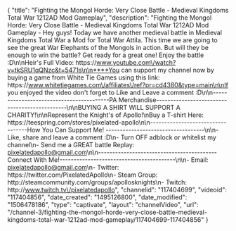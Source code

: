 {
    "title": "Fighting the Mongol Horde: Very Close Battle - Medieval Kingdoms Total War 1212AD Mod Gameplay",
    "description": "Fighting the Mongol Horde: Very Close Battle - Medieval Kingdoms Total War 1212AD Mod Gameplay - Hey guys! Today we have another medieval battle in Medieval Kingdoms Total War a Mod for Total War Attila. This time we are going to see the great War Elephants of the Mongols in action.  But will they be enough to win the battle? Get ready for a great one!  Enjoy the battle :D\n\nHeir's Full Video: https:\/\/www.youtube.com\/watch?v=tkSRU1qQNzc&t=5471s\n\n****You can support my channel now by buying a game from White Tie Games using this link: https:\/\/www.whitetiegames.com\/affiliates\/ref?pr=cd4380&type=main\n\nIf you enjoyed the video don't forget to Like and Leave a comment :D\n\n-----------------------------------------PA Merchandise----------------------------------------------\n\nBUYING A SHIRT WILL SUPPORT A CHARITY!\n\nRepresent the Knight's of Apollo!\nBuy a T-shirt Here: https:\/\/teespring.com\/stores\/pixelated-apollo\n\n----------------------------------How You Can Support Me! -----------------------------------\n\n- Like, share and leave a comment :D\n- Turn OFF adblock or whitelist my channel\n- Send me a GREAT battle Replay: pixelatedapollo@gmail.com\n\n------------------------------------------Connect With Me!-----------------------------------------\n\n- Email: pixelatedapollo@gmail.com\n- Twitter: https:\/\/twitter.com\/PixelatedApollo\n- Steam Group:  http:\/\/steamcommunity.com\/groups\/apollosknights\n- Twitch: http:\/\/www.twitch.tv\/pixelatedapollo",
    "channelid": "117404699",
    "videoid": "117404856",
    "date_created": "1495126800",
    "date_modified": "1506478186",
    "type": "captivate",
    "layout": "channelVideo",
    "url": "\/channel-3\/fighting-the-mongol-horde-very-close-battle-medieval-kingdoms-total-war-1212ad-mod-gameplay\/117404699-117404856"
}